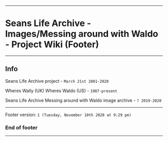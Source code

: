
***

# Seans Life Archive - Images/Messing around with Waldo - Project Wiki (Footer)

***

## Info

Seans Life Archive project - `March 21st 2001-2020`

Wheres Wally (UK) Wheres Waldo (US) - `1987-present`

Seans Life Archive Messing around with Waldo image archive - `? 2019-2020`

***

Footer version: `1 (Tuesday, November 10th 2020 at 9:29 pm)`

### End of footer

***

